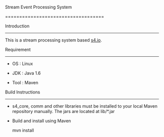 Stream Event Processing System

===================================



Introduction 

-----------------------

This is a stream processing system based [s4.io](http://s4.io).



Requirement

-----------------------
 

* OS : Linux
 
* JDK : Java 1.6
 
* Tool : Maven



Build Instructions 

-----------------------

 

* s4_core, comm and other libraries must be installed to your local Maven repository manually. 
 The jars are located at lib/*.jar 
 
 

* Build and install using Maven
	
	mvn install